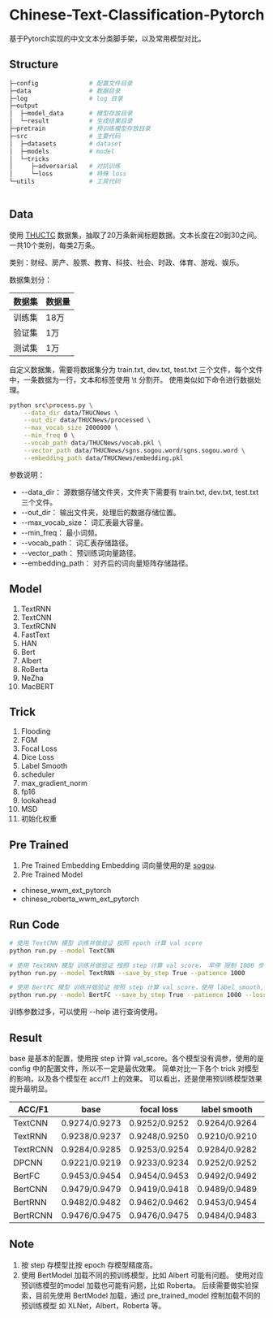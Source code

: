 # Chinese-Text-Classification-Pytorch
基于Pytorch实现的中文文本分类脚手架，以及常用模型对比。

## Structure
```python
├─config              # 配置文件目录
├─data                # 数据目录
├─log                 # log 目录
├─output              
│  ├─model_data       # 模型存放目录
│  └─result           # 生成结果目录
├─pretrain            # 预训练模型存放目录
├─src                 # 主要代码
│  ├─datasets         # dataset 
│  ├─models           # model
│  └─tricks       
│     ├─adversarial   # 对抗训练
│     └─loss          # 特殊 loss
└─utils               # 工具代码
    
```

## Data
使用 [THUCTC](http://thuctc.thunlp.org/) 数据集，抽取了20万条新闻标题数据。文本长度在20到30之间。一共10个类别，每类2万条。

类别：财经、房产、股票、教育、科技、社会、时政、体育、游戏、娱乐。

数据集划分：

| 数据集  | 数据量 |
| ------ | --- |
| 训练集 | 18万 |
| 验证集 | 1万 |
| 测试集 | 1万 |	

自定义数据集，需要将数据集分为 train.txt, dev.txt, test.txt 三个文件，每个文件中，一条数据为一行，文本和标签使用 \t 分割开。
使用类似如下命令进行数据处理。
```bash
python src\process.py \
    --data_dir data/THUCNews \
    --out_dir data/THUCNews/processed \
    --max_vocab_size 2000000 \
    --min_freq 0 \
    --vocab_path data/THUCNews/vocab.pkl \
    --vector_path data/THUCNews/sgns.sogou.word/sgns.sogou.word \
    --embedding_path data/THUCNews/embedding.pkl
```
参数说明：
* --data_dir： 源数据存储文件夹，文件夹下需要有 train.txt, dev.txt, test.txt 三个文件。
* --out_dir： 输出文件夹，处理后的数据存储位置。
* --max_vocab_size： 词汇表最大容量。
* --min_freq： 最小词频。
* --vocab_path： 词汇表存储路径。
* --vector_path： 预训练词向量路径。
* --embedding_path： 对齐后的词向量矩阵存储路径。

## Model

1. TextRNN
2. TextCNN
3. TextRCNN
4. FastText
5. HAN
6. Bert
7. Albert
8. RoBerta
9. NeZha
10. MacBERT

## Trick

1. Flooding
2. FGM
3. Focal Loss
4. Dice Loss
5. Label Smooth
6. scheduler
7. max_gradient_norm
8. fp16
9. lookahead
10. MSD
11. 初始化权重

## Pre Trained

1. Pre Trained Embedding
Embedding 词向量使用的是 [sogou](https://pan.baidu.com/s/1EOcbzlD4BNGHnX2MEc0CNA).
2. Pre Trained Model
  * chinese_wwm_ext_pytorch
  * chinese_roberta_wwm_ext_pytorch

## Run Code

```bash
# 使用 TextCNN 模型 训练并做验证 按照 epoch 计算 val score
python run.py --model TextCNN

# 使用 TextRNN 模型 训练并做验证 按照 step 计算 val score， 早停 限制 1000 步
python run.py --model TextRNN --save_by_step True --patience 1000

# 使用 BertFC 模型 训练并做验证 按照 step 计算 val score，使用 label_smooth, 并指定任务名为 label_smooth.
python run.py --model BertFC --save_by_step True --patience 1000 --loss_type label_smooth --task_name label_smooth
```
训练参数过多，可以使用 --help 进行查询使用。
  
## Result

base 是基本的配置，使用按 step 计算 val_score。各个模型没有调参，使用的是 config 中的配置文件，所以不一定是最优效果。
简单对比一下各个 trick 对模型的影响，以及各个模型在 acc/f1 上的效果。
可以看出，还是使用预训练模型效果提升最明显。

| ACC/F1  | base | focal loss | label smooth | lookahead |
| ------  | ---  |     ---    |     ---      |    ---    |
| TextCNN | 0.9274/0.9273 |0.9252/0.9252 |0.9264/0.9264 |0.9301/0.9301 |
| TextRNN | 0.9238/0.9237 |0.9248/0.9250 |0.9210/0.9210 |0.9186/0.9185 |
| TextRCNN | 0.9284/0.9285 |0.9253/0.9254 |0.9284/0.9282 |0.9263/0.9261 |
| DPCNN | 0.9221/0.9219 |0.9233/0.9234 |0.9252/0.9252 |0.9220/0.9218 |
| BertFC | 0.9453/0.9454 |0.9454/0.9453 |0.9492/0.9492 |0.9493/0.9493 |
| BertCNN | 0.9479/0.9479 |0.9419/0.9418 |0.9489/0.9489 |0.9479/0.9479 |
| BertRNN | 0.9482/0.9482 |0.9462/0.9462 |0.9453/0.9454 |0.9486/0.9486 |
| BertRCNN | 0.9476/0.9475 |0.9476/0.9475 |0.9484/0.9483 |0.9476/0.9476 |


## Note
1. 按 step 存模型比按 epoch 存模型精度高。
2. 使用 BertModel 加载不同的预训练模型，比如 Albert 可能有问题。
   使用对应预训练模型的model 加载也可能有问题，比如 Roberta。
   后续需要做实验探索，目前先使用 BertModel 加载，通过 pre_trained_model 控制加载不同的预训练模型
   如 XLNet，Albert，Roberta 等。